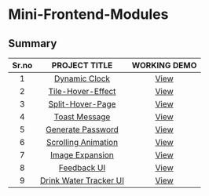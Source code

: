# Mini-Frontend-Modules
<h2>Summary</h2>

|        Sr.no  |         PROJECT TITLE | WORKING DEMO |
| :-------------: | :-------------: | :-------------: |
|   1  | <a href="https://github.com/yashchitroda/Mini-Frontend-Modules/tree/main/Dynamic%20Clock">Dynamic Clock</a> |     <a href="https://yashchitroda.github.io/Mini-Frontend-Modules/Dynamic Clock/index.html">View</a> |
|   2  | <a href="https://github.com/yashchitroda/Mini-Frontend-Modules/tree/main/Tile-Hover-Effect">Tile-Hover-Effect</a> |     <a href="https://yashchitroda.github.io/Mini-Frontend-Modules/Tile-Hover-Effect/index.html">View</a> |
|   3  | <a href="https://github.com/yashchitroda/Mini-Frontend-Modules/tree/main/split-hover-page">Split-Hover-Page</a> | <a href="https://yashchitroda.github.io/Mini-Frontend-Modules/split-hover-page/index.html">View</a> |
|   4  | <a href="https://github.com/yashchitroda/Mini-Frontend-Modules/tree/main/Toast Message">Toast Message</a> |   <a href="https://yashchitroda.github.io/Mini-Frontend-Modules/Toast Message/index.html">View</a> |
|   5  | <a href="https://github.com/yashchitroda/Mini-Frontend-Modules/tree/main/Generate Password">Generate Password</a> |    <a href="https://yashchitroda.github.io/Mini-Frontend-Modules/Generate Password/index.html">View</a> |
|   6  | <a href="https://github.com/yashchitroda/Mini-Frontend-Modules/tree/main/Scrolling Animation">Scrolling Animation</a> |    <a href="https://yashchitroda.github.io/Mini-Frontend-Modules/Scrolling Animation/index.html">View</a> |
|   7  | <a href="https://github.com/yashchitroda/Mini-Frontend-Modules/tree/main/Image Expansion">Image Expansion</a> |    <a href="https://yashchitroda.github.io/Mini-Frontend-Modules/Image Expansion/index.html">View</a> |
|   8  | <a href="https://github.com/yashchitroda/Mini-Frontend-Modules/tree/main/Feedback UI">Feedback UI</a> |    <a href="https://yashchitroda.github.io/Mini-Frontend-Modules/Feedback UI/index.html">View</a> |
|   9  | <a href="https://github.com/yashchitroda/Mini-Frontend-Modules/tree/main/Drink Water Tracker UI">Drink Water Tracker UI</a> |    <a href="https://yashchitroda.github.io/Mini-Frontend-Modules/Drink Water Tracker UI/index.html">View</a> |

